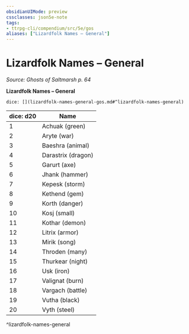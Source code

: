 ```yaml
---
obsidianUIMode: preview
cssclasses: json5e-note
tags:
- ttrpg-cli/compendium/src/5e/gos
aliases: ["Lizardfolk Names – General"]
---
```

# Lizardfolk Names – General
*Source: Ghosts of Saltmarsh p. 64* 

**Lizardfolk Names – General**

`dice: [](lizardfolk-names-general-gos.md#^lizardfolk-names-general)`

| dice: d20 | Name |
|-----------|------|
| 1 | Achuak (green) |
| 2 | Aryte (war) |
| 3 | Baeshra (animal) |
| 4 | Darastrix (dragon) |
| 5 | Garurt (axe) |
| 6 | Jhank (hammer) |
| 7 | Kepesk (storm) |
| 8 | Kethend (gem) |
| 9 | Korth (danger) |
| 10 | Kosj (small) |
| 11 | Kothar (demon) |
| 12 | Litrix (armor) |
| 13 | Mirik (song) |
| 14 | Throden (many) |
| 15 | Thurkear (night) |
| 16 | Usk (iron) |
| 17 | Valignat (burn) |
| 18 | Vargach (battle) |
| 19 | Vutha (black) |
| 20 | Vyth (steel) |
^lizardfolk-names-general